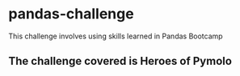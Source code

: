 # pandas-challenge
This challenge involves using skills learned in Pandas Bootcamp
## The challenge covered is Heroes of Pymolo
